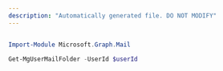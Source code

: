```yaml
---
description: "Automatically generated file. DO NOT MODIFY"
---
```


```powershell

Import-Module Microsoft.Graph.Mail

Get-MgUserMailFolder -UserId $userId

```